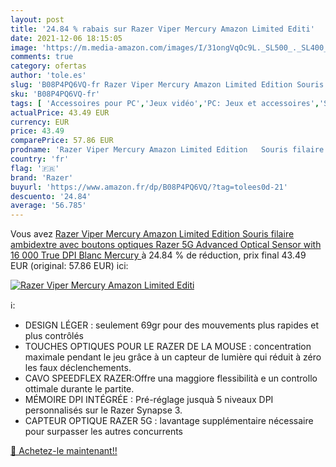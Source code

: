 ```yaml
---
layout: post
title: '24.84 % rabais sur Razer Viper Mercury Amazon Limited Editi'
date: 2021-12-06 18:15:05
image: 'https://m.media-amazon.com/images/I/31ongVqOc9L._SL500_._SL400_.jpg'
comments: true
category: ofertas
author: 'tole.es'
slug: 'B08P4PQ6VQ-fr Razer Viper Mercury Amazon Limited Edition Souris filaire...'
sku: 'B08P4PQ6VQ-fr'
tags: [ 'Accessoires pour PC','Jeux vidéo','PC: Jeux et accessoires','Souris gaming pour PC','razer', ]
actualPrice: 43.49 EUR
currency: EUR
price: 43.49
comparePrice: 57.86 EUR
prodname: 'Razer Viper Mercury Amazon Limited Edition   Souris filaire ambidextre avec boutons optiques  Razer 5G Advanced Optical Sensor with 16 000 True DPI   Blanc  Mercury  '
country: 'fr'
flag: '🇫🇷'
brand: 'Razer'
buyurl: 'https://www.amazon.fr/dp/B08P4PQ6VQ/?tag=tolees0d-21'
descuento: '24.84'
average: '56.785'
---
```


Vous avez [Razer Viper Mercury Amazon Limited Edition   Souris filaire ambidextre avec boutons optiques  Razer 5G Advanced Optical Sensor with 16 000 True DPI   Blanc  Mercury  ](https://www.amazon.fr/dp/B08P4PQ6VQ/?tag=tolees0d-21)  à  24.84 % de réduction, prix final  43.49 EUR (original: 57.86 EUR) ici:

[![Razer Viper Mercury Amazon Limited Editi](https://m.media-amazon.com/images/I/31ongVqOc9L._SL500_._SL400_.jpg)](https://www.amazon.fr/dp/B08P4PQ6VQ/?tag=tolees0d-21)

ℹ️:

- DESIGN LÉGER : seulement 69gr pour des mouvements plus rapides et plus contrôlés
- TOUCHES OPTIQUES POUR LE RAZER DE LA MOUSE : concentration maximale pendant le jeu grâce à un capteur de lumière qui réduit à zéro les faux déclenchements.
- CAVO SPEEDFLEX RAZER:Offre una maggiore flessibilità e un controllo ottimale durante le partite.
- MÉMOIRE DPI INTÉGRÉE : Pré-réglage jusquà 5 niveaux DPI personnalisés sur le Razer Synapse 3.
- CAPTEUR OPTIQUE RAZER 5G : lavantage supplémentaire nécessaire pour surpasser les autres concurrents

[🛒 Achetez-le maintenant!!](https://www.amazon.fr/dp/B08P4PQ6VQ/?tag=tolees0d-21)
